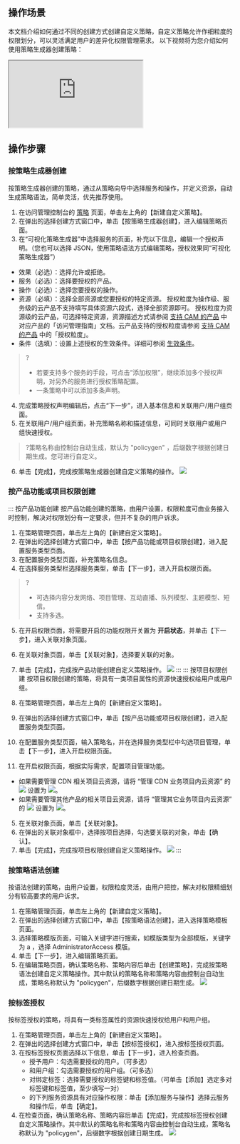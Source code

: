 ## 操作场景

本文档介绍如何通过不同的创建方式创建自定义策略，自定义策略允许作细粒度的权限划分，可以灵活满足用户的差异化权限管理需求。
以下视频将为您介绍如何使用策略生成器创建策略：

<div class="doc-video-mod"><iframe src="https://cloud.tencent.com/edu/learning/quick-play/1765-19057?source=gw.doc.media&withPoster=1&notip=1"></iframe></div>


## 操作步骤

### 按策略生成器创建

按策略生成器创建的策略，通过从策略向导中选择服务和操作，并定义资源，自动生成策略语法，简单灵活，优先推荐使用。

1. 在访问管理控制台的 [策略](https://console.cloud.tencent.com/cam/policy) 页面，单击左上角的【新建自定义策略】。
2. 在弹出的选择创建方式窗口中，单击【按策略生成器创建】，进入编辑策略页面。
3. 在“可视化策略生成器”中选择服务的页面，补充以下信息，编辑一个授权声明。（您也可以选择 JSON，使用策略语法方式编辑策略，授权效果同“可视化策略生成器”）
  - 效果（必选）：选择允许或拒绝。
  - 服务（必选）：选择要授权的产品。
  - 操作（必选）：选择您要授权的操作。
  - 资源（必填）：选择全部资源或您要授权的特定资源。
    授权粒度为操作级、服务级的云产品不支持填写具体资源六段式，选择全部资源即可。
    授权粒度为资源级的云产品，可选择特定资源，资源描述方式请参阅  [支持 CAM 的产品](https://cloud.tencent.com/document/product/598/10588) 中对应产品的「访问管理指南」文档。云产品支持的授权粒度请参阅 [支持 CAM 的产品](https://cloud.tencent.com/document/product/598/10588) 中的「授权粒度」。
 - 条件（选填）：设置上述授权的生效条件。详细可参阅 [生效条件](https://cloud.tencent.com/document/product/598/10608)。

 >?  
>- 若要支持多个服务的手段，可点击“添加权限”，继续添加多个授权声明，对另外的服务进行授权策略配置。
>- 一条策略中可以添加多条声明。

4. 完成策略授权声明编辑后，点击“下一步”，进入基本信息和关联用户/用户组页面。
5. 在关联用户/用户组页面，补充策略名称和描述信息，可同时关联用户或用户组快速授权。
>?策略名称由控制台自动生成，默认为 "policygen" ，后缀数字根据创建日期生成。您可进行自定义。

6. 单击【完成】，完成按策略生成器创建自定义策略的操作。
![](https://main.qcloudimg.com/raw/5ee6f72c3f8303d7efec5b5bfbbe201d.png)

### 按产品功能或项目权限创建

<dx-tabs>
::: 按产品功能创建
按产品功能创建的策略，由用户设置，权限粒度可由业务接入时控制，解决对权限划分有一定要求，但并不复杂的用户诉求。

1. 在策略管理页面，单击左上角的【新建自定义策略】。
2. 在弹出的选择创建方式窗口中，单击【按产品功能或项目权限创建】，进入配置服务类型页面。
3. 在配置服务类型页面，补充策略名信息。
4. 在选择服务类型栏选择服务类型，单击【下一步】，进入开启权限页面。
>?
>- 可选择内容分发网络、项目管理、互动直播、队列模型、主题模型、短信。
>- 支持多选。
5. 在开启权限页面，将需要开启的功能权限开关置为 **开启状态**，并单击【下一步】，进入关联对象页面。
6. 在关联对象页面，单击【关联对象】，选择要关联的对象。
7. 单击【完成】，完成按产品功能创建自定义策略操作。
![](https://main.qcloudimg.com/raw/ce28eb84df624770f493fb8887d0e37f.png)
:::
:::  按项目权限创建
按项目权限创建的策略，将具有一类项目属性的资源快速授权给用户或用户组。

1. 在策略管理页面，单击左上角的【新建自定义策略】。
2. 在弹出的选择创建方式窗口中，单击【按产品功能或项目权限创建】，进入配置服务类型页面。
3. 在配置服务类型页面，输入策略名，并在选择服务类型栏中勾选项目管理，单击【下一步】，进入开启权限页面。
4. 在开启权限页面，根据实际需求，配置项目管理功能。
 - 如果需要管理 CDN 相关项目云资源，请将 “管理 CDN 业务项目内云资源” 的 <img src="https://main.qcloudimg.com/raw/e42f187e2a90f38bbf6c832da1d680c4.png"  style="margin:0;"></img> 设置为 <img src="https://main.qcloudimg.com/raw/73f12a380082fa5a006254de729f9188.png"  style="margin:0;"></img>。
 - 如果需要管理其他产品的相关项目云资源，请将 “管理其它业务项目内云资源” 的 <img src="https://main.qcloudimg.com/raw/e42f187e2a90f38bbf6c832da1d680c4.png"  style="margin:0;"></img> 设置为 <img src="https://main.qcloudimg.com/raw/73f12a380082fa5a006254de729f9188.png"  style="margin:0;"></img>。
5. 在关联对象页面，单击【关联对象】。
6. 在弹出的关联对象框中，选择按项目选择，勾选要关联的对象，单击【确认】。
7. 单击【完成】，完成按项目权限创建自定义策略操作。
![](https://main.qcloudimg.com/raw/c6338679c90fac414aea93013b60f589.png)
:::
</dx-tabs>


### 按策略语法创建

按语法创建的策略，由用户设置，权限粒度灵活，由用户把控，解决对权限精细划分有较高要求的用户诉求。

1. 在策略管理页面，单击左上角的【新建自定义策略】。
2. 在弹出的选择创建方式窗口中，单击【按策略语法创建】，进入选择策略模板页面。
3. 选择策略模版页面，可输入关键字进行搜索，如模版类型为全部模版，关键字为 a ，选择 AdministratorAccess 模版。
4. 单击【下一步】，进入编辑策略页面。
5. 在编辑策略页面，确认策略名称、策略内容后单击【创建策略】，完成按策略语法创建自定义策略操作。其中默认的策略名称和策略内容由控制台自动生成，策略名称默认为 "policygen"，后缀数字根据创建日期生成。
![](https://main.qcloudimg.com/raw/4fb9096ff7503b8f7f64a79671761419.png)

### 按标签授权

按标签授权的策略，将具有一类标签属性的资源快速授权给用户和用户组。
1.	在策略管理页面，单击左上角的【新建自定义策略】。
2.	在弹出的选择创建方式窗口中，单击【按标签授权】，进入按标签授权页面。
3.	在按标签授权页面选择以下信息，单击【下一步】，进入检查页面。
	-	授予用户：勾选需要授权的用户。（可多选）
	-	和用户组：勾选需要授权的用户组。（可多选）
	-	对绑定标签：选择需要授权的标签键和标签值。（可单击【添加】选定多对标签键和标签值，至少填写一对）
	-	的下列服务资源具有对应操作权限：单击【添加服务与操作】选择云服务和操作后，单击【确定】。
4.	在检查页面，确认策略名称、策略内容后单击【完成】，完成按标签授权创建自定义策略操作。其中默认的策略名称和策略内容由控制台自动生成，策略名称默认为 "policygen"，后缀数字根据创建日期生成。
![](https://main.qcloudimg.com/raw/52faa5ffe77325a9cd3aefa1f811e02b.png)


